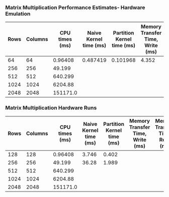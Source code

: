 ### Matrix Multiplication Performance Estimates- Hardware Emulation
|Rows|Columns| CPU times (ms) | Naive Kernel time (ms) |Partition Kernel time (ms) | Memory Transfer Time, Write (ms) | Memory Transfer Time, Read (ms) | Total Memory Transfer Time (ms) | Naive Speedup| Partitition Speedup|
|----|----|---------------|---------------|---------------|--------------|--------------|--------------|----------|----------|
|64|64|0.96408|0.487419|0.101968|4.352|31.556|35.908|1.9779|9.4547|
|256|256|49.199|
|512|512|640.299|
|1024|1024|6204.88|
|2048|2048|151171.0|


### Matrix Multiplication Hardware Runs
|Rows|Columns| CPU times (ms) | Naive Kernel time (ms) |Partition Kernel time (ms) | Memory Transfer Time, Write (ms) | Memory Transfer Time, Read (ms) | Total Memory Transfer Time (ms) | Naive Speedup| Partitition Speedup|
|----|----|---------------|---------------|---------------|--------------|--------------|--------------|----------|----------|
|128|128|0.96408|3.746|0.402|
|256|256|49.199|36.28|1.989|
|512|512|640.299|
|1024|1024|6204.88|
|2048|2048|151171.0|
